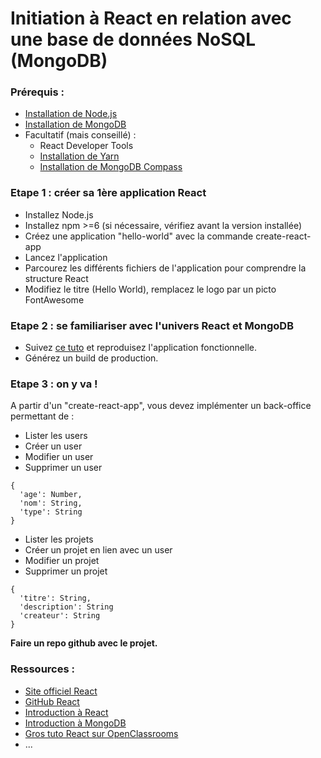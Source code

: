 # Initiation à React en relation avec une base de données NoSQL (MongoDB)

### Prérequis :
* [Installation de Node.js](https://nodejs.org/fr/download/)
* [Installation de MongoDB](https://www.mongodb.com/download-center?jmp=nav#community)
* Facultatif (mais conseillé) :
  * React Developer Tools
  * [Installation de Yarn](https://cedriclegallo.fr/posts/201702/face-face-yarn-vs-npm/)
  * [Installation de MongoDB Compass](https://www.mongodb.com/download-center?jmp=nav#compass)

### Etape 1 : créer sa 1ère application React
* Installez Node.js
* Installez npm >=6 (si nécessaire, vérifiez avant la version installée)
* Créez une application "hello-world" avec la commande create-react-app
* Lancez l'application
* Parcourez les différents fichiers de l'application pour comprendre la structure React
* Modifiez le titre (Hello World), remplacez le logo par un picto FontAwesome

### Etape 2 : se familiariser avec l'univers React et MongoDB
* Suivez [ce tuto](https://appdividend.com/2018/04/05/react-express-tutorial-example/) et reproduisez l'application fonctionnelle.
* Générez un build de production.

### Etape 3 : on y va !
A partir d'un "create-react-app", vous devez implémenter un back-office permettant de :
* Lister les users
* Créer un user
* Modifier un user
* Supprimer un user
```
{
  'age': Number,
  'nom': String,
  'type': String
}
```

* Lister les projets
* Créer un projet en lien avec un user
* Modifier un projet
* Supprimer un projet
```
{
  'titre': String,
  'description': String
  'createur': String
}
```

**Faire un repo github avec le projet.**

### Ressources :
* [Site officiel React](https://reactjs.org/)
* [GitHub React](https://github.com/facebook/create-react-app)
* [Introduction à React](https://www.synbioz.com/blog/introduction_a_react)
* [Introduction à MongoDB](https://openclassrooms.com/fr/courses/1915371-guide-de-demarrage-pour-utiliser-mongodb)
* [Gros tuto React sur OpenClassrooms](https://openclassrooms.com/fr/courses/4664381-realisez-une-application-web-avec-react-js/4664388-decouvrez-lutilite-et-les-concepts-cles-de-react)
* ...
